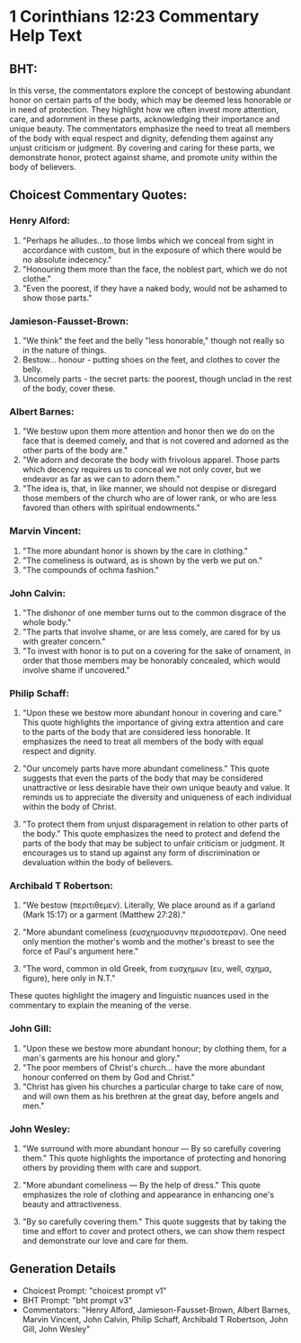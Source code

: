 # 1 Corinthians 12:23 Commentary Help Text

## BHT:
In this verse, the commentators explore the concept of bestowing abundant honor on certain parts of the body, which may be deemed less honorable or in need of protection. They highlight how we often invest more attention, care, and adornment in these parts, acknowledging their importance and unique beauty. The commentators emphasize the need to treat all members of the body with equal respect and dignity, defending them against any unjust criticism or judgment. By covering and caring for these parts, we demonstrate honor, protect against shame, and promote unity within the body of believers.

## Choicest Commentary Quotes:
### Henry Alford:
1. "Perhaps he alludes...to those limbs which we conceal from sight in accordance with custom, but in the exposure of which there would be no absolute indecency." 
2. "Honouring them more than the face, the noblest part, which we do not clothe." 
3. "Even the poorest, if they have a naked body, would not be ashamed to show those parts."

### Jamieson-Fausset-Brown:
1. "We think" the feet and the belly "less honorable," though not really so in the nature of things.
2. Bestow... honour - putting shoes on the feet, and clothes to cover the belly.
3. Uncomely parts - the secret parts: the poorest, though unclad in the rest of the body, cover these.

### Albert Barnes:
1. "We bestow upon them more attention and honor then we do on the face that is deemed comely, and that is not covered and adorned as the other parts of the body are."
2. "We adorn and decorate the body with frivolous apparel. Those parts which decency requires us to conceal we not only cover, but we endeavor as far as we can to adorn them."
3. "The idea is, that, in like manner, we should not despise or disregard those members of the church who are of lower rank, or who are less favored than others with spiritual endowments."

### Marvin Vincent:
1. "The more abundant honor is shown by the care in clothing."
2. "The comeliness is outward, as is shown by the verb we put on."
3. "The compounds of ochma fashion."

### John Calvin:
1. "The dishonor of one member turns out to the common disgrace of the whole body."
2. "The parts that involve shame, or are less comely, are cared for by us with greater concern."
3. "To invest with honor is to put on a covering for the sake of ornament, in order that those members may be honorably concealed, which would involve shame if uncovered."

### Philip Schaff:
1. "Upon these we bestow more abundant honour in covering and care." This quote highlights the importance of giving extra attention and care to the parts of the body that are considered less honorable. It emphasizes the need to treat all members of the body with equal respect and dignity.

2. "Our uncomely parts have more abundant comeliness." This quote suggests that even the parts of the body that may be considered unattractive or less desirable have their own unique beauty and value. It reminds us to appreciate the diversity and uniqueness of each individual within the body of Christ.

3. "To protect them from unjust disparagement in relation to other parts of the body." This quote emphasizes the need to protect and defend the parts of the body that may be subject to unfair criticism or judgment. It encourages us to stand up against any form of discrimination or devaluation within the body of believers.

### Archibald T Robertson:
1. "We bestow (περιτιθεμεν). Literally, We place around as if a garland (Mark 15:17) or a garment (Matthew 27:28)."

2. "More abundant comeliness (ευσχημοσυνην περισσοτεραν). One need only mention the mother's womb and the mother's breast to see the force of Paul's argument here."

3. "The word, common in old Greek, from ευσχημων (ευ, well, σχημα, figure), here only in N.T."

These quotes highlight the imagery and linguistic nuances used in the commentary to explain the meaning of the verse.

### John Gill:
1. "Upon these we bestow more abundant honour; by clothing them, for a man's garments are his honour and glory." 
2. "The poor members of Christ's church... have the more abundant honour conferred on them by God and Christ."
3. "Christ has given his churches a particular charge to take care of now, and will own them as his brethren at the great day, before angels and men."

### John Wesley:
1. "We surround with more abundant honour — By so carefully covering them." This quote highlights the importance of protecting and honoring others by providing them with care and support.

2. "More abundant comeliness — By the help of dress." This quote emphasizes the role of clothing and appearance in enhancing one's beauty and attractiveness.

3. "By so carefully covering them." This quote suggests that by taking the time and effort to cover and protect others, we can show them respect and demonstrate our love and care for them.


## Generation Details
- Choicest Prompt: "choicest prompt v1"
- BHT Prompt: "bht prompt v3"
- Commentators: "Henry Alford, Jamieson-Fausset-Brown, Albert Barnes, Marvin Vincent, John Calvin, Philip Schaff, Archibald T Robertson, John Gill, John Wesley"
